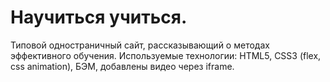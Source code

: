 # Научиться учиться.

Типовой одностраничный сайт, рассказывающий о методах эффективного обучения.
Используемые технологии: HTML5, CSS3 (flex, css animation), БЭМ, добавлены видео через iframe.
